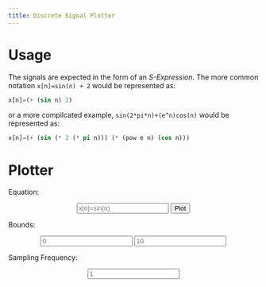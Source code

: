 ```yaml
---
title: Discrete Signal Plotter
---
```


<head>
    <script src="plotly-latest.min.js"></script>
</head>

# Usage
The signals are expected in the form of an *S-Expression*.
The more common notation `x[n]=sin(n) + 2` would be represented as:
```lisp
x[n]=(+ (sin n) 2)
```

or a more compilcated example, `sin(2*pi*n)+(e^n)cos(n)` would be represented as:
```lisp
x[n]=(+ (sin (* 2 (* pi n))) (* (pow e n) (cos n)))
```

# Plotter
Equation:
<center>
    <input type="text" placeholder="x[n]=sin(n)" id="eqn"></input>
    <button type="button" onclick="get_conf();">Plot</button>
</center>


<div><p id="parse_result"></p></div>

Bounds:
<center>
    <input type="text" placeholder="0" id="lower_bound"></input>
    <input type="text" placeholder="10" id="upper_bound"></input>
</center>

Sampling Frequency:
<center>
    <input type="text" placeholder="1" id="sample_freq"></input>
</center>

<center><div id="tester"></div></center>

<script type="text/javascript" src="parse.js"></script>
<script type="text/javascript" src="test.js"></script>
